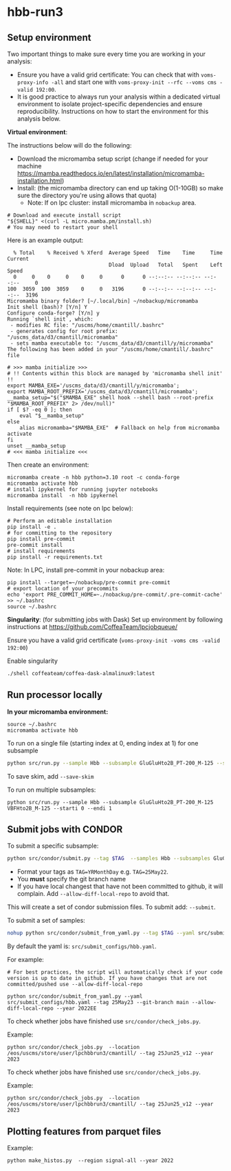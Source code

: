 # hbb-run3

## Setup environment
Two important things to make sure every time you are working in your analysis:
- Ensure you have a valid grid certificate:
     You can check that with `voms-proxy-info -all` and start one with `voms-proxy-init --rfc --voms cms -valid 192:00`.
- It is good practice to always run your analysis within a dedicated virtual environment to isolate project-specific dependencies and ensure reproducibility. Instructions on how to start the environment for this analysis below.


**Virtual environment**:

The instructions below will do the following:

- Download the micromamba setup script (change if needed for your machine https://mamba.readthedocs.io/en/latest/installation/micromamba-installation.html)
- Install: (the micromamba directory can end up taking O(1-10GB) so make sure the directory you're using allows that quota)
    - Note: If on lpc cluster: install micromamba in `nobackup` area.

```
# Download and execute install script
"${SHELL}" <(curl -L micro.mamba.pm/install.sh)
# You may need to restart your shell
```

Here is an example output:
```
  % Total    % Received % Xferd  Average Speed   Time    Time     Time  Current
                                 Dload  Upload   Total   Spent    Left  Speed
  0     0    0     0    0     0      0      0 --:--:-- --:--:-- --:--:--     0
100  3059  100  3059    0     0   3196      0 --:--:-- --:--:-- --:--:--  3196
Micromamba binary folder? [~/.local/bin] ~/nobackup/micromamba
Init shell (bash)? [Y/n] Y
Configure conda-forge? [Y/n] y
Running `shell init`, which:
 - modifies RC file: "/uscms/home/cmantill/.bashrc"
 - generates config for root prefix: "/uscms_data/d3/cmantill/micromamba"
 - sets mamba executable to: "/uscms_data/d3/cmantill/y/micromamba"
The following has been added in your "/uscms/home/cmantill/.bashrc" file

# >>> mamba initialize >>>
# !! Contents within this block are managed by 'micromamba shell init' !!
export MAMBA_EXE='/uscms_data/d3/cmantill/y/micromamba';
export MAMBA_ROOT_PREFIX='/uscms_data/d3/cmantill/micromamba';
__mamba_setup="$("$MAMBA_EXE" shell hook --shell bash --root-prefix "$MAMBA_ROOT_PREFIX" 2> /dev/null)"
if [ $? -eq 0 ]; then
    eval "$__mamba_setup"
else
    alias micromamba="$MAMBA_EXE"  # Fallback on help from micromamba activate
fi
unset __mamba_setup
# <<< mamba initialize <<<
```

Then create an environment:
```
micromamba create -n hbb python=3.10 root -c conda-forge
micromamba activate hbb
# install ipykernel for running jupyter notebooks
micromamba install  -n hbb ipykernel
```

Install requirements (see note on lpc below):
```
# Perform an editable installation
pip install -e .
# for committing to the repository
pip install pre-commit
pre-commit install
# install requirements
pip install -r requirements.txt
```

Note:
In LPC, install pre-commit in your nobackup area:
```
pip install --target=~/nobackup/pre-commit pre-commit
# export location of your precommits
echo 'export PRE_COMMIT_HOME=~./nobackup/pre-commit/.pre-commit-cache' >> ~/.bashrc
source ~/.bashrc
```

**Singularity**: (for submitting jobs with Dask)
Set up environment by following instructions at https://github.com/CoffeaTeam/lpcjobqueue/

Ensure you have a valid grid certificate (`voms-proxy-init -voms cms -valid 192:00`)

Enable singularity
```bash
./shell coffeateam/coffea-dask-almalinux9:latest
```



## Run processor locally

**In your micromamba environment:**
```
source ~/.bashrc
micromamba activate hbb
```

To run on a single file (starting index at 0, ending index at 1) for one subsample
```bash
python src/run.py --sample Hbb --subsample GluGluHto2B_PT-200_M-125 --starti 0 --endi 1
```
To save skim, add `--save-skim`

To run on multiple subsamples:
```
python src/run.py --sample Hbb --subsample GluGluHto2B_PT-200_M-125  VBFHto2B_M-125 --starti 0 --endi 1
```

## Submit jobs with CONDOR

To submit a specific subsample:
```bash
python src/condor/submit.py --tag $TAG  --samples Hbb --subsamples GluGluHto2B_PT-200_M-125 --git-branch main  --allow-diff-local-repo --submit
```
- Format your tags as `TAG=YRMonthDay` e.g. `TAG=25May22`.
- You **must** specify the git branch name
- If you have local changest that have not been committed to github, it will complain. Add `--allow-diff-local-repo` to avoid that.

This will create a set of condor submission files. To submit add: `--submit`.

To submit a set of samples:
```bash
nohup python src/condor/submit_from_yaml.py --tag $TAG --yaml src/submit_configs/${YAML}.yaml --year $YEAR --git-branch main --nano-version v12 --submit &> tmp/submitout.txt &
```

By default the yaml is: `src/submit_configs/hbb.yaml`.

For example:
```
# For best practices, the script will automatically check if your code version is up to date in github. If you have changes that are not committed/pushed use --allow-diff-local-repo

python src/condor/submit_from_yaml.py --yaml src/submit_configs/hbb.yaml --tag 25May23 --git-branch main --allow-diff-local-repo --year 2022EE
```

To check whether jobs have finished use `src/condor/check_jobs.py`.

Example:
```
python src/condor/check_jobs.py  --location /eos/uscms/store/user/lpchbbrun3/cmantill/ --tag 25Jun25_v12 --year 2023
```

To check whether jobs have finished use `src/condor/check_jobs.py`.

Example:
```
python src/condor/check_jobs.py  --location /eos/uscms/store/user/lpchbbrun3/cmantill/ --tag 25Jun25_v12 --year 2023
```
## Plotting features from parquet files

Example:
```
python make_histos.py  --region signal-all --year 2022
```
